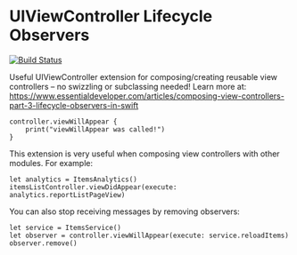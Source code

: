 # UIViewController Lifecycle Observers

[![Build Status](https://travis-ci.com/essentialdevelopercom/view-controller-lifecycle-observers.svg?branch=master)](https://travis-ci.com/essentialdevelopercom/view-controller-lifecycle-observers)

Useful UIViewController extension for composing/creating reusable view controllers – no swizzling or subclassing needed! Learn more at: https://www.essentialdeveloper.com/articles/composing-view-controllers-part-3-lifecycle-observers-in-swift 

```
controller.viewWillAppear {
    print("viewWillAppear was called!")
}
```

This extension is very useful when composing view controllers with other modules. For example:

```
let analytics = ItemsAnalytics()
itemsListController.viewDidAppear(execute: analytics.reportListPageView)
```

You can also stop receiving messages by removing observers:

```
let service = ItemsService()
let observer = controller.viewWillAppear(execute: service.reloadItems)
observer.remove()
```
